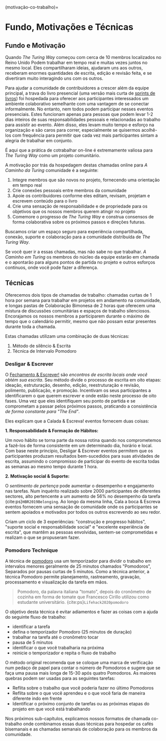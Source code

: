 (motivação-co-trabalho)=
# Fundo, Motivações e Técnicas

## Fundo e Motivação

Quando _The Turing Way_ começou com cerca de 10 membros localizados no Reino Unido Podem trabalhar em tempo real e muitas vezes juntos no mesmo local. Eles compartilharam ideias, ajudaram uns aos outros, receberam enormes quantidades de escrita, edição e revisão feita, e se divertiram muito interagindo uns com os outros.

Para ajudar a comunidade de contribuidores a crescer além da equipe principal, a trava do livro presencial (uma versão mais curta de [sprints de livros](https://www.booksprints.net/)) foi hospedada para oferecer aos participantes interessados um ambiente colaborativo semelhante com uma vantagem de se conectar informalmente. No entanto, nem todos podem participar nesses eventos presenciais. Estes funcionam apenas para pessoas que podem levar 1-2 dias inteiros de suas responsabilidades pessoais e relacionadas ao trabalho para assistir ao evento. Além disso, eles levam muito tempo e esforço na organização e são caros para correr, especialmente se quisermos acolhê-los com frequência para permitir que cada vez mais participantes sintam a alegria de trabalhar em conjunto.

É aqui que a prática de cotrabalhar on-line é extremamente valiosa para _The Turing Way_ como um projeto comunitário.

A motivação por trás da hospedagem destas chamadas online para _A Caminho da Turing_ comunidade é a seguinte:

1. Integre membros que são novos no projeto, fornecendo uma orientação em tempo real
2. Crie conexões pessoais entre membros da comunidade
3. Apoie os contribuidores conforme eles editam, revisam, projetam e escrevem conteúdo para o livro
4. Crie uma sensação de responsabilidade e de propriedade para os objetivos que os nossos membros querem atingir no projeto
5. Comemore o progresso de _The Turing Way_ e construa consensos de forma colaborativa sobre os próximos passos e direções futuras.

Buscamos criar um espaço seguro para experiência compartilhada, conexão, suporte e colaboração para a comunidade distribuída de _The Turing Way_.

Se você quer ir a essas chamadas, mas não sabe no que trabalhar. _A Caminho em Turing_ os membros do núcleo da equipe estarão em chamada e o apontarão para alguns pontos de partida no projeto e outros esforços contínuos, onde você pode fazer a diferença.

## Técnicas

Oferecemos dois tipos de chamadas de trabalho: chamadas curtas de 1 hora por semana para trabalhar em projetos em andamento na comunidade, e longas pastas de Colaboração Bimonesa de 2 horas que oferecem uma mistura de discussões comunitárias e espaços de trabalho silenciosos. Encorajamos os nossos membros a participarem durante o máximo de tempo que o calendário permitir, mesmo que não possam estar presentes durante toda a chamada.

Estas chamadas utilizam uma combinação de duas técnicas:
1. Método de silêncio & Escrita
2. Técnica de Intervalo Pomodoro

### Desligar & Escrever

O [Fechamento & Escrever!](https://shutupwrite.com/) são *encontros de escrita locais onde você obtém sua escrita*. Seu método [](https://shutupwrite.com/method) divide o processo de escrita em oito etapas: ideação, estruturação, desenho, edição, reestruturação e revisão, polimento, publicação, e promoção. Incentivam os seus participantes a identificarem o que querem escrever e onde estão neste processo de oito fases. Uma vez que eles identifiquem seu ponto de partida e se comprometam a passar pelos próximos passos, praticando a consistência *de forma constante para "The End"*.

Eles explicam que a Calada & Escreva! eventos fornecem duas coisas:

**1. Responsabilidade & Formação de Hábitos:**

Um novo hábito se torna parte da nossa rotina quando nos comprometemos a fazê-los de forma consistente em um determinado dia, horário e local. Com base neste princípio, Desligar & Escrever eventos permitem que os participantes produzam resultados bem-sucedidos para suas atividades de escrita, assumindo o compromisso de participar do evento de escrita todas as semanas ao mesmo tempo durante 1 hora.

**2. Motivação social & Suporte:**

O *sentimento de pertença* pode aumentar o desempenho e engajamento nas tarefas. Num inquérito realizado sobre 2000 participantes de diferentes sectores, alto pertencente a um aumento de 56% no desempenho da tarefa {cite:ps}`HBR2019Belonging`. Ao longo da mesma linha, Cala a boca & Escreva eventos fornecem uma sensação de comunidade onde os participantes se sentem apoiados e motivados por todos os outros escrevendo ao seu redor.

Criam um ciclo de 3 experiências: "construção e progresso hábitos", "suporte social e responsabilidade social" e "excelente experiência de escrita", que mantêm as pessoas envolvidas, sentem-se comprometidas e realizam o que se propuseram fazer.

### Pomodoro Technique

A técnica de [pomodoro](https://en.wikipedia.org/wiki/Pomodoro_Technique) usa um temporizador para dividir o trabalho em intervalos menores geralmente de 25 minutos chamados "Pomodoros", Separados por pausas curtas de 5 minutos. Como a técnica anterior, a técnica Pomodoro permite planejamento, rastreamento, gravação, processamento e visualização da tarefa em mãos.

> Pomodoro, da palavra italiana "tomato", depois do cronômetro de cozinha em forma de tomate que Francesco Cirillo utilizou como estudante universitário. {cite:ps}`Lifehack2020pomodoro`

O objetivo desta técnica é evitar adiamentos e fazer as coisas com a ajuda do seguinte fluxo de trabalho:
- identificar a tarefa
- defina o temporizador Pomodoro (25 minutos de duração)
- trabalhar na tarefa até o cronômetro tocar
- pausa de 5 minutos
- identificar o que você trabalharia na próxima
- reinicie o temporizador e repita o fluxo de trabalho

O método original recomenda que se coloque uma marca de verificação num pedaço de papel para contar o número de Pomodoros e sugere que se faça uma pausa mais longa de 15-30 após quatro Pomodoros. As maiores quebras podem ser usadas para as seguintes tarefas:
- Reflita sobre o trabalho que você poderia fazer no último Pomodoros
- Reflita sobre o que você aprendeu e o que você faria de maneira diferente indo em frente
- Identificar o próximo conjunto de tarefas ou as próximas etapas do projeto em que você está trabalhando

Nos próximos sub-capítulos, explicamos nossos formatos de chamada co-trabalho onde combinamos essas duas técnicas para hospedar os cafés bisemanais e as chamadas semanais de colaboração para os membros da comunidade.
